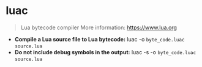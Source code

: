 # luac
> Lua bytecode compiler
> More information: <https://www.lua.org>
- **Compile a Lua source file to Lua bytecode:**
luac -o `byte_code.luac` `source.lua`
- **Do not include debug symbols in the output:**
luac -s -o `byte_code.luac` `source.lua`
